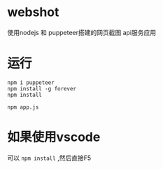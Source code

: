 # webshot
使用nodejs  和 puppeteer搭建的网页截图 api服务应用
# 运行 
```
npm i puppeteer
npm install -g forever
npm install
```
```
npm app.js
```

# 如果使用vscode
可以 ``` npm install ``` ,然后直接F5
